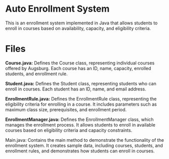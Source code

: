 # Auto Enrollment System
This is an enrollment system implemented in Java that allows students to enroll in courses based on availability, capacity, and eligibility criteria.

# Files
**Course.java:** Defines the Course class, representing individual courses offered by Augsburg. Each course has an ID, name, capacity, enrolled students, and enrollment rule.

**Student.java:** Defines the Student class, representing students who can enroll in courses. Each student has an ID, name, and email address.

**EnrollmentRule.java:** Defines the EnrollmentRule class, representing the eligibility criteria for enrolling in a course. It includes parameters such as maximum class size, prerequisites, and enrollment period.

**EnrollmentManager.java:** Defines the EnrollmentManager class, which manages the enrollment process. It allows students to enroll in available courses based on eligibility criteria and capacity constraints.

Main.java: Contains the main method to demonstrate the functionality of the enrollment system. It creates sample data, including courses, students, and enrollment rules, and demonstrates how students can enroll in courses.